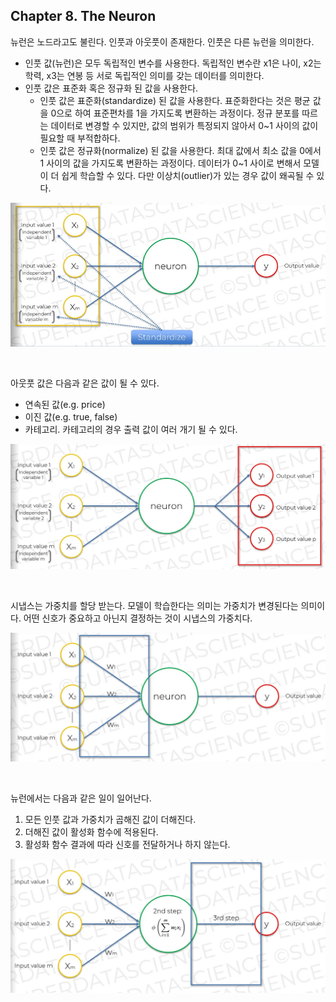 
## Chapter 8. The Neuron

뉴런은 노드라고도 불린다. 인풋과 아웃풋이 존재한다. 인풋은 다른 뉴런을 의미한다. 

- 인풋 값(뉴런)은 모두 독립적인 변수를 사용한다. 독립적인 변수란 x1은 나이, x2는 학력, x3는 연봉 등 서로 독립적인 의미를 갖는 데이터를 의미한다.
- 인풋 값은 표준화 혹은 정규화 된 값을 사용한다.
  - 인풋 값은 표준화(standardize) 된 값을 사용한다. 표준화한다는 것은 평균 값을 0으로 하여 표준편차를 1을 가지도록 변환하는 과정이다. 정규 분포를 따르는 데이터로 변경할 수 있지만, 값의 범위가 특정되지 않아서 0~1 사이의 값이 필요할 때 부적합하다.
  - 인풋 값은 정규화(normalize) 된 값을 사용한다. 최대 값에서 최소 값을 0에서 1 사이의 값을 가지도록 변환하는 과정이다. 데이터가 0~1 사이로 변해서 모델이 더 쉽게 학습할 수 있다. 다만 이상치(outlier)가 있는 경우 값이 왜곡될 수 있다.

<kbd>
  <img src="../images/chapter-08-01.png">
</kbd>

<p><br/></p>

아웃풋 값은 다음과 같은 값이 될 수 있다.

- 연속된 값(e.g. price)
- 이진 값(e.g. true, false) 
- 카테고리. 카테고리의 경우 출력 값이 여러 개기 될 수 있다.

<kbd>
  <img src="../images/chapter-08-02.png">
</kbd>

<p><br/></p>

시냅스는 가중치를 할당 받는다. 모델이 학습한다는 의미는 가중치가 변경된다는 의미이다. 어떤 신호가 중요하고 아닌지 결정하는 것이 시냅스의 가중치다.

<kbd>
  <img src="../images/chapter-08-03.png">
</kbd>

<p><br/></p>

뉴런에서는 다음과 같은 일이 일어난다.

1. 모든 인풋 값과 가중치가 곱해진 값이 더해진다.
2. 더해진 값이 활성화 함수에 적용된다. 
3. 활성화 함수 결과에 따라 신호를 전달하거나 하지 않는다.

<kbd>
  <img src="../images/chapter-08-04.png">
</kbd>
